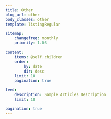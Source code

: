 ```yaml
---
title: Other
blog_url: other
body_classes: other
template: listingRegular

sitemap:
    changefreq: monthly
    priority: 1.03

content:
    items: @self.children
    order:
        by: date
        dir: desc
    limit: 10
    pagination: true

feed:
    description: Sample Articles Description
    limit: 10

pagination: true
---
```


